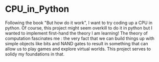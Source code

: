 # CPU_in_Python
Following the book "But how do it work", I want to try coding up a CPU in python.
Of course, this project might seem overkill to do it in python but I wanted to implement first-hand the theory I am learning!
The theory of computation fascinates me : the very fact that we can build things up with simple objects like bits and NAND gates to result in something that can allow us to 
play games and explore virtual worlds. This project serves to solidy my foundations in that.

